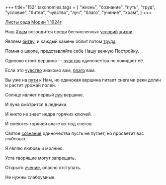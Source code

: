 +++
title="152"
taxonomies.tags = [
 "жизнь",
 "сознание",
 "путь",
 "труд",
 "условие",
 "битва",
 "чувство",
 "луч",
 "благо",
 "учение",
 "храм",
]
+++

[Листы сада Мории 1 1924г](/agni/1924)

Наш [Храм](/tags/храм) возводится среди бесчисленных [условий](/tags/условие) [жизни](/tags/жизнь).   

Являем [битву](/tags/битва), и каждый камень облит потом [труда](/tags/труд).   

Помня о школе, представляйте себе Нашу вечную Постройку.   

Одиноко стоит вершина — [чувство](/tags/чувство) одиночества не покидает её.   

Если это [чувство](/tags/чувство) знакомо вам, [благо](/tags/благо) вам.   

Вы уже на [пути](/tags/путь) к Нам, но одинокая вершина питает снегами реки долин и растит урожай полей.   

Солнце являет первый [луч](/tags/луч) вершине.   

И луна смотрится в ледники.   

И никто не знает недра горячих ключей.   

И смеются горячей влаге из-под снегов.   

Святое [сознание](/tags/сознание) одиночества пусть не пугает, но просветит вас любовью.   

Я являю любовь и молнию.   

Уста творящие могут запрещать.   

Открыто [учение](/tags/учение), опасно отступать.   

Не нужны слабоумные.   

